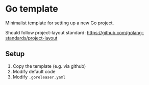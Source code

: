 # Go template

Minimalist template for setting up a new Go project.

Should follow project-layout standard:
https://github.com/golang-standards/project-layout

## Setup

1. Copy the template (e.g. via github)
2. Modify default code
3. Modify `.goreleaser.yaml`
